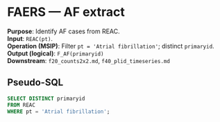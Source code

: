 ﻿# FAERS — AF extract
**Purpose**: Identify AF cases from REAC.  
**Input**: `REAC(pt)`.  
**Operation (MSIP)**: Filter `pt = 'Atrial fibrillation'`; distinct `primaryid`.  
**Output (logical)**: `F_AF(primaryid)`  
**Downstream**: `f20_counts2x2.md`, `f40_plid_timeseries.md`

## Pseudo-SQL
```sql
SELECT DISTINCT primaryid
FROM REAC
WHERE pt = 'Atrial fibrillation';
```
